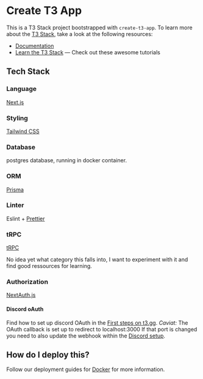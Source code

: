 # Create T3 App

This is a T3 Stack project bootstrapped with `create-t3-app`.
To learn more about the [T3 Stack](https://create.t3.gg/), take a look at the following resources:

- [Documentation](https://create.t3.gg/)
- [Learn the T3 Stack](https://create.t3.gg/en/faq#what-learning-resources-are-currently-available) — Check out these awesome tutorials

## Tech Stack

### Language

[Next.js](https://nextjs.org)

### Styling

[Tailwind CSS](https://tailwindcss.com)

### Database

postgres database, running in docker container.

### ORM

[Prisma](https://prisma.io)

### Linter

Eslint + [Prettier](https://prettier.io/)

### tRPC

[tRPC](https://trpc.io)

No idea yet what category this falls into, I want to experiment with it and find good ressources for learning.

### Authorization

[NextAuth.js](https://next-auth.js.org)

#### Discord oAuth

Find how to set up discord OAuth in the [First steps on t3.gg](https://create.t3.gg/en/usage/first-steps). _Caviat:_ The OAuth callback is set up to redirect to localhost:3000
If that port is changed you need to also update the webhook within the [Discord setup](https://discord.com/developers/applications/1411074365621145772/oauth2).

## How do I deploy this?

Follow our deployment guides for [Docker](https://create.t3.gg/en/deployment/docker) for more information.
